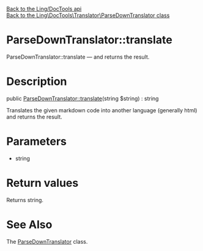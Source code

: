 [Back to the Ling/DocTools api](https://github.com/lingtalfi/DocTools/blob/master/doc/api/Ling/DocTools.md)<br>
[Back to the Ling\DocTools\Translator\ParseDownTranslator class](https://github.com/lingtalfi/DocTools/blob/master/doc/api/Ling/DocTools/Translator/ParseDownTranslator.md)


ParseDownTranslator::translate
================



ParseDownTranslator::translate — and returns the result.




Description
================


public [ParseDownTranslator::translate](https://github.com/lingtalfi/DocTools/blob/master/doc/api/Ling/DocTools/Translator/ParseDownTranslator/translate.md)(string $string) : string




Translates the given markdown code into another language (generally html)
and returns the result.




Parameters
================


- string

    


Return values
================

Returns string.








See Also
================

The [ParseDownTranslator](https://github.com/lingtalfi/DocTools/blob/master/doc/api/Ling/DocTools/Translator/ParseDownTranslator.md) class.



